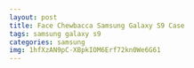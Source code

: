 ```yaml
---
layout: post
title: Face Chewbacca Samsung Galaxy S9 Case
tags: samsung galaxy s9
categories: samsung
img: 1hfXzAN9pC-XBpkIOM6Erf72kn0We6G61
---
```

